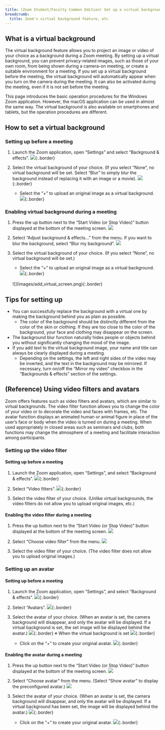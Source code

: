 ```yaml
---
title: (Zoom Student/Faculty Common Edition) Set up a virtual background to hide the background from the camera
breadcrumb:
  title: Zoom's virtual background feature, etc
---
```


## What is a virtual background

The virtual background feature allows you to project an image or video of your choice as a background during a Zoom meeting. By setting up a virtual background, you can prevent privacy-related images, such as those of your own room, from being shown during a camera-on meeting, or create a suitable environment for a meeting. If you set up a virtual background before the meeting, the virtual background will automatically appear when you turn on the camera during the meeting. It can also be activated during the meeting, even if it is not set before the meeting.

This page introduces the basic operation procedures for the Windows Zoom application. However, the macOS application can be used in almost the same way. The virtual background is also available on smartphones and tablets, but the operation procedures are different.

## How to set a virtual background

### Setting up before a meeting

1. Launch the Zoom application, open “Settings” and select “Background & effects”.
![](images/open_settings.png){:.border}

2. Select the virtual background of your choice. (If you select “None”, no virtual background will be set. Select “Blur” to simply blur the background instead of replacing it with an image or a movie).
   ![](images/open_settings_of_virtual_screen.png){:.border}

   * Select the “+” to upload an original image as a virtual background.
     ![](images/add_virtual_screen.png){:.border}

### Enabling virtual background during a meeting

1. Press the up button next to the “Start Video (or Stop Video)” button displayed at the bottom of the meeting screen.
![](images/open_settings_of_video.png)

2. Select “Adjust background & effects…” from the menu. If you want to blur the background, select “Blur my background”. 
   ![](images/select_settings_of_virtual_screen.png)

3. 	Select the virtual background of your choice. (If you select “None”, no virtual background will be set.)
     * Select the “+” to upload an original image as a virtual background.
    ![](images/open_settings_of_virtual_screen.png){:.border}
      <br/>
    ![](images/add_virtual_screen.png){:.border}

## Tips for setting up

* You can successfully replace the background with a virtual one by making the background behind you as plain as possible.
    * The color of the background should be distinctly different from the color of the skin or clothing. If they are too close to the color of the background, your face and clothing may disappear on the screen.
* The background blur function naturally hides people or objects behind you without significantly changing the mood of the image.
* If you add text to the virtual background image, your name and title can always be clearly displayed during a meeting.
    * Depending on the settings, the left and right sides of the video may be inverted, and the text in the background may be mirrored. If necessary, turn on/off the “Mirror my video” checkbox in the “Backgrounds & effects” section of the settings.

## (Reference) Using video filters and avatars

Zoom offers features such as video filters and avatars, which are similar to virtual backgrounds.
The video filter function allows you to change the color of your video or to decorate the video and faces with frames, etc. The avatar function displays an animated human or animal figure in place of the user’s face or body when the video is turned on during a meeting.
When used appropriately in closed areas such as seminars and clubs, both functions may change the atmosphere of a meeting and facilitate interaction among participants.

### Setting up the video filter

#### Setting up before a meeting

1. 	Launch the Zoom application, open “Settings”, and select “Background & effects”.
![](images/open_settings.png){:.border}

2. Select “Video filters”.
   ![](images/open_settings_of_video_filter.png){:.border}

3. Select the video filter of your choice. (Unlike virtual backgrounds, the video filters do not allow you to upload original images, etc.)

#### Enabling the video filter during a meeting

1. Press the up button next to the “Start Video (or Stop Video)” button displayed at the bottom of the meeting screen.
![](images/open_settings_of_video.png)

2. Select “Choose video filter” from the menu.
   ![](images/select_settings_of_video_filter.png)

3. Select the video filter of your choice. (The video filter does not allow you to upload original images.) 

### Setting up an avatar

#### Setting up before a meeting

1. Launch the Zoom application, open “Settings”, and select “Background & effects”.
![](images/open_settings.png){:.border}

2. Select “Avatars”.
   ![](images/open_settings_of_avatar.png){:.border}

3. Select the avatar of your choice. (When an avatar is set, the camera background will disappear, and only the avatar will be displayed. If a virtual background is set, the set image will be displayed behind the avatar.)
   ![](images/select_avatar.png){:.border}
   ※ When the virtual background is set
    ![](images/avatar_with_virtual_screen.png){:.border}

   * Click on the “+” to create your original avatar.
   ![](images/add_original_avatar.png){:.border}

#### Enabling the avatar during a meeting

1. Press the up button next to the “Start Video (or Stop Video)” button displayed at the bottom of the meeting screen.
![](images/open_settings_of_video.png)

2. 	Select “Choose avatar” from the menu. (Select “Show avatar” to display the preconfigured avatar.)
    ![](images/select_settings_of_avatar.png)

3. 	Select the avatar of your choice. (When an avatar is set, the camera background will disappear, and only the avatar will be displayed. If a virtual background has been set, the image will be displayed behind the avatar.)
    ![](images/select_avatar.png){:.border}

     * Click on the “+” to create your original avatar.
  ![](images/add_original_avatar.png){:.border}












